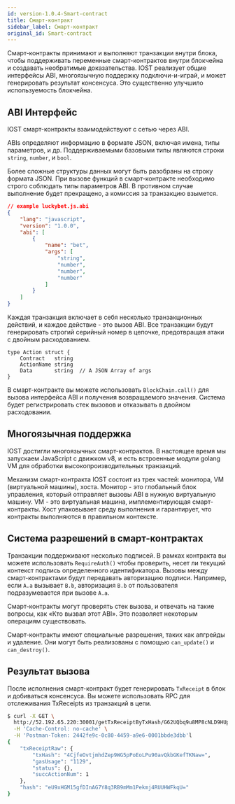 ```yaml
---
id: version-1.0.4-Smart-contract
title: Смарт-контракт
sidebar_label: Смарт-контракт
original_id: Smart-contract
---
```


Смарт-контракты принимают и выполняют транзакции внутри блока, чтобы поддерживать переменные смарт-контрактов внутри блокчейна и создавать необратимые доказательства. IOST реализует общие интерфейсы ABI, многоязычную поддержку подключи-и-играй, и может генерировать результат консенсуса. Это существенно улучшило используемость блокчейна.

## ABI Интерфейс

IOST смарт-контракты взаимодействуют с сетью через ABI.

ABIs определяют информацию в формате JSON, включая имена, типы параметров, и др. Поддерживаемыми базовыми типы являются строки `string`, `number`, и `bool`.

Более сложные структуры данных могут быть разобраны на строку формата JSON. При вызове функций в смарт-контракте необходимо строго соблюдать типы параметров ABI. В противном случае выполнение будет прекращено, а комиссия за транзакцию взымется.

```json
// example luckybet.js.abi
{
    "lang": "javascript",
    "version": "1.0.0",
    "abi": [
        {
            "name": "bet",
            "args": [
                "string",
                "number",
                "number",
                "number"
            ]
        }
    ]
}
```

Каждая транзакция включает в себя несколько транзакционных действий, и каждое действие - это вызов ABI. Все транзакции будут генерировать строгий серийный номер в цепочке, предотвращая атаки с двойным расходованием.

```golang
type Action struct {
	Contract   string  
	ActionName string
	Data       string  // A JSON Array of args
}
```

В смарт-контракте вы можете использовать `BlockChain.call()` для вызова интерфейса ABI и получения возвращаемого значения. Система будет регистрировать стек вызовов и отказывать в двойном расходовании.

## Многоязычная поддержка

IOST достигли многоязычных смарт-контрактов. В настоящее время мы запускаем JavaScript с движком v8, и есть встроенные модули golang VM для обработки высокопроизводительных транзакций.

Механизм смарт-контракта IOST состоит из трех частей: монитора, VM (виртуальной машины), хоста. Монитор - это глобальный блок управления, который отправляет вызовы ABI в нужную виртуальную машину. VM - это виртуальная машина, имплементирующая смарт-контракты. Хост упаковывает среду выполнения и гарантирует, что контракты выполняются в правильном контексте.

## Система разрешений в смарт-контрактах

Транзакции поддерживают несколько подписей. В рамках контракта вы можете использовать `RequireAuth()` чтобы проверить, несет ли текущий контекст подпись определенного идентификатора. Вызовы между смарт-контрактами будут передавать авторизацию подписи. Например, если `A.a` вызывает `B.b`, авторизация `B.b` от пользователя подразумевается при вызове `A.a`.

Смарт-контракты могут проверять стек вызова, и отвечать на такие вопросы, как «Кто вызвал этот ABI». Это позволяет некоторым операциям существовать.

Смарт-контракты имеют специальные разрешения, таких как апгрейды и удаление. Они могут быть реализованы с помощью `can_update()` и `can_destroy()`.

## Результат вызова

После исполнения смарт-контракт будет генерировать `TxReceipt` в блок и добиваться консенсуса. Вы можете использовать RPC для отслеживания TxReceipts из транзакций в цепи.

```sh
$ curl -X GET \
  http://52.192.65.220:30001/getTxReceiptByTxHash/G62UQbq9u8MP8cNLD9HUpMFtstTvRUAJ4avzKiAJc86f \
  -H 'Cache-Control: no-cache' \
  -H 'Postman-Token: 2442fe9c-0c80-4459-a9e6-0001bbde3dbb'l
{
    "txReceiptRaw": {
        "txHash": "4CjfeOvtjmhdZep9WG5pPoEoLPu90avQkbGKefTKNaw=",
        "gasUsage": "1129",
        "status": {},
        "succActionNum": 1
    },
    "hash": "eU9xHGM15gfDInAG7Y8q3RB9mMm1Pekmj4RUUHWFkqU="
}

```
